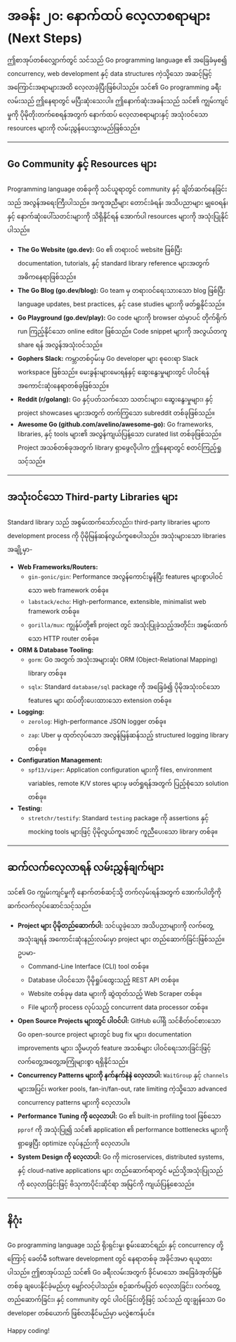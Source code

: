 # အခန်း ၂၀: နောက်ထပ် လေ့လာစရာများ (Next Steps)

ဤစာအုပ်တစ်လျှောက်တွင် သင်သည် Go programming language ၏ အခြေခံမှစ၍ concurrency, web development နှင့် data structures ကဲ့သို့သော အဆင့်မြင့် အကြောင်းအရာများအထိ လေ့လာခဲ့ပြီးဖြစ်ပါသည်။ သင်၏ Go programming ခရီးလမ်းသည် ဤနေရာတွင် မပြီးဆုံးသေးပါ။ ဤနောက်ဆုံးအခန်းသည် သင်၏ ကျွမ်းကျင်မှုကို ပိုမိုတိုးတက်စေရန်အတွက် နောက်ထပ် လေ့လာစရာများနှင့် အသုံးဝင်သော resources များကို လမ်းညွှန်ပေးသွားမည်ဖြစ်သည်။

---

## Go Community နှင့် Resources များ

Programming language တစ်ခုကို သင်ယူရာတွင် community နှင့် ချိတ်ဆက်နေခြင်းသည် အလွန်အရေးကြီးပါသည်။ အကူအညီများ တောင်းခံရန်၊ အသိပညာများ မျှဝေရန်၊ နှင့် နောက်ဆုံးပေါ်သတင်းများကို သိရှိနိုင်ရန် အောက်ပါ resources များကို အသုံးပြုနိုင်ပါသည်။

*   **The Go Website (go.dev):** Go ၏ တရားဝင် website ဖြစ်ပြီး documentation, tutorials, နှင့် standard library reference များအတွက် အဓိကနေရာဖြစ်သည်။
*   **The Go Blog (go.dev/blog):** Go team မှ တရားဝင်ရေးသားသော blog ဖြစ်ပြီး language updates, best practices, နှင့် case studies များကို ဖတ်ရှုနိုင်သည်။
*   **Go Playground (go.dev/play):** Go code များကို browser ထဲမှာပင် တိုက်ရိုက် run ကြည့်နိုင်သော online editor ဖြစ်သည်။ Code snippet များကို အလွယ်တကူ share ရန် အလွန်အသုံးဝင်သည်။
*   **Gophers Slack:** ကမ္ဘာတစ်ဝှမ်းမှ Go developer များ စုဝေးရာ Slack workspace ဖြစ်သည်။ မေးခွန်းများမေးရန်နှင့် ဆွေးနွေးမှုများတွင် ပါဝင်ရန် အကောင်းဆုံးနေရာတစ်ခုဖြစ်သည်။
*   **Reddit (r/golang):** Go နှင့်ပတ်သက်သော သတင်းများ၊ ဆွေးနွေးမှုများ၊ နှင့် project showcases များအတွက် တက်ကြွသော subreddit တစ်ခုဖြစ်သည်။
*   **Awesome Go (github.com/avelino/awesome-go):** Go frameworks, libraries, နှင့် tools များ၏ အလွန်ကျယ်ပြန့်သော curated list တစ်ခုဖြစ်သည်။ Project အသစ်တစ်ခုအတွက် library ရှာဖွေလိုပါက ဤနေရာတွင် စတင်ကြည့်ရှုသင့်သည်။

---

## အသုံးဝင်သော Third-party Libraries များ

Standard library သည် အစွမ်းထက်သော်လည်း၊ third-party libraries များက development process ကို ပိုမိုမြန်ဆန်လွယ်ကူစေပါသည်။ အသုံးများသော libraries အချို့မှာ-

*   **Web Frameworks/Routers:**
    *   `gin-gonic/gin`: Performance အလွန်ကောင်းမွန်ပြီး features များစွာပါဝင်သော web framework တစ်ခု။
    *   `labstack/echo`: High-performance, extensible, minimalist web framework တစ်ခု။
    *   `gorilla/mux`: ကျွန်ုပ်တို့၏ project တွင် အသုံးပြုခဲ့သည့်အတိုင်း၊ အစွမ်းထက်သော HTTP router တစ်ခု။
*   **ORM & Database Tooling:**
    *   `gorm`: Go အတွက် အသုံးအများဆုံး ORM (Object-Relational Mapping) library တစ်ခု။
    *   `sqlx`: Standard `database/sql` package ကို အခြေခံ၍ ပိုမိုအသုံးဝင်သော features များ ထပ်တိုးပေးထားသော extension တစ်ခု။
*   **Logging:**
    *   `zerolog`: High-performance JSON logger တစ်ခု။
    *   `zap`: Uber မှ ထုတ်လုပ်သော အလွန်မြန်ဆန်သည့် structured logging library တစ်ခု။
*   **Configuration Management:**
    *   `spf13/viper`: Application configuration များကို files, environment variables, remote K/V stores များမှ ဖတ်ရှုရန်အတွက် ပြည့်စုံသော solution တစ်ခု။
*   **Testing:**
    *   `stretchr/testify`: Standard `testing` package ကို assertions နှင့် mocking tools များဖြင့် ပိုမိုလွယ်ကူအောင် ကူညီပေးသော library တစ်ခု။

---

## ဆက်လက်လေ့လာရန် လမ်းညွှန်ချက်များ

သင်၏ Go ကျွမ်းကျင်မှုကို နောက်တစ်ဆင့်သို့ တက်လှမ်းရန်အတွက် အောက်ပါတို့ကို ဆက်လက်လုပ်ဆောင်သင့်သည်။

*   **Project များ ပိုမိုတည်ဆောက်ပါ:** သင်ယူခဲ့သော အသိပညာများကို လက်တွေ့အသုံးချရန် အကောင်းဆုံးနည်းလမ်းမှာ project များ တည်ဆောက်ခြင်းဖြစ်သည်။ ဥပမာ-
    *   Command-Line Interface (CLI) tool တစ်ခု။
    *   Database ပါဝင်သော ပိုမိုရှုပ်ထွေးသည့် REST API တစ်ခု။
    *   Website တစ်ခုမှ data များကို ဆွဲထုတ်သည့် Web Scraper တစ်ခု။
    *   File များကို process လုပ်သည့် concurrent data processor တစ်ခု။
*   **Open Source Projects များတွင် ပါဝင်ပါ:** GitHub ပေါ်ရှိ သင်စိတ်ဝင်စားသော Go open-source project များတွင် bug fix များ၊ documentation improvements များ၊ သို့မဟုတ် feature အသစ်များ ပါဝင်ရေးသားခြင်းဖြင့် လက်တွေ့အတွေ့အကြုံများစွာ ရရှိနိုင်သည်။
*   **Concurrency Patterns များကို နက်နက်နဲနဲ လေ့လာပါ:** `WaitGroup` နှင့် `channels` များအပြင်၊ worker pools, fan-in/fan-out, rate limiting ကဲ့သို့သော advanced concurrency patterns များကို လေ့လာပါ။
*   **Performance Tuning ကို လေ့လာပါ:** Go ၏ built-in profiling tool ဖြစ်သော `pprof` ကို အသုံးပြု၍ သင်၏ application ၏ performance bottlenecks များကို ရှာဖွေပြီး optimize လုပ်နည်းကို လေ့လာပါ။
*   **System Design ကို လေ့လာပါ:** Go ကို microservices, distributed systems, နှင့် cloud-native applications များ တည်ဆောက်ရာတွင် မည်သို့အသုံးပြုသည်ကို လေ့လာခြင်းဖြင့် ဗိသုကာပိုင်းဆိုင်ရာ အမြင်ကို ကျယ်ပြန့်စေသည်။

---

## နိဂုံး

Go programming language သည် ရိုးရှင်းမှု၊ စွမ်းဆောင်ရည်၊ နှင့် concurrency တို့ကြောင့် ခေတ်မီ software development တွင် နေရာတစ်ခု အခိုင်အမာ ရယူထားပါသည်။ ဤစာအုပ်သည် သင်၏ Go ခရီးလမ်းအတွက် ခိုင်မာသော အခြေခံအုတ်မြစ်တစ်ခု ချပေးနိုင်ခဲ့မည်ဟု မျှော်လင့်ပါသည်။ စဉ်ဆက်မပြတ် လေ့လာခြင်း၊ လက်တွေ့တည်ဆောက်ခြင်း၊ နှင့် community တွင် ပါဝင်ခြင်းတို့ဖြင့် သင်သည် ထူးချွန်သော Go developer တစ်ယောက် ဖြစ်လာနိုင်မည်မှာ မလွဲဧကန်ပင်။

Happy coding!